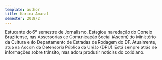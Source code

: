 ```yaml
---
template: author
title: Karina Amaral
semester: 2018/2
---
```

Estudante do 6º semestre de Jornalismo. Estagiou na redação do Correio Braziliense, nas Assessorias de Comunicação Social (Ascom) do Ministério da Cultura e do Departamento de Estradas de Rodagem do DF. Atualmente, atua na Ascom da Defensoria Pública da União (DPU). Está sempre atrás de informações sobre trânsito, mas adora produzir notícias do cotidiano.
